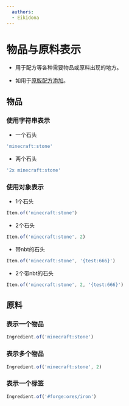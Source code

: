 ```yaml
---
  authors:
  - Eikidona
---
```

# 物品与原料表示

- 用于配方等各种需要物品或原料出现的地方。

- 如用于[原版配方添加](Vanilla.md)。

## 物品

### 使用字符串表示

- 一个石头

```js
'minecraft:stone'
```

- 两个石头

```js
'2x minecraft:stone'
```

### 使用对象表示

- 1个石头

```js
Item.of('minecraft:stone')
```

- 2个石头

```js
Item.of('minecraft:stone', 2)
```

- 带nbt的石头

```js
Item.of('minecraft:stone', '{test:666}')
```

- 2个带nbt的石头

```js
Item.of('minecraft:stone', 2, '{test:666}')
```

## 原料

### 表示一个物品

```js
Ingredient.of('minecraft:stone')
```

### 表示多个物品

```js
Ingredient.of('minecraft:stone', 2)
```

### 表示一个标签

```js
Ingredient.of('#forge:ores/iron')
```
